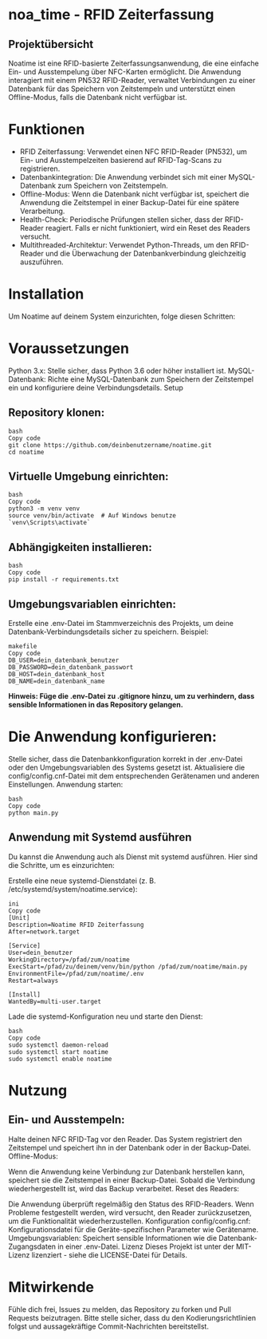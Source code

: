 # noa_time - RFID Zeiterfassung 
## Projektübersicht
Noatime ist eine RFID-basierte Zeiterfassungsanwendung, die eine einfache Ein- und Ausstempelung über NFC-Karten ermöglicht. Die Anwendung interagiert mit einem PN532 RFID-Reader, verwaltet Verbindungen zu einer Datenbank für das Speichern von Zeitstempeln und unterstützt einen Offline-Modus, falls die Datenbank nicht verfügbar ist.

# Funktionen
+ RFID Zeiterfassung: Verwendet einen NFC RFID-Reader (PN532), um Ein- und Ausstempelzeiten basierend auf RFID-Tag-Scans zu registrieren.
+ Datenbankintegration: Die Anwendung verbindet sich mit einer MySQL-Datenbank zum Speichern von Zeitstempeln.
+ Offline-Modus: Wenn die Datenbank nicht verfügbar ist, speichert die Anwendung die Zeitstempel in einer Backup-Datei für eine spätere Verarbeitung.
+ Health-Check: Periodische Prüfungen stellen sicher, dass der RFID-Reader reagiert. Falls er nicht funktioniert, wird ein Reset des Readers versucht.
+ Multithreaded-Architektur: Verwendet Python-Threads, um den RFID-Reader und die Überwachung der Datenbankverbindung gleichzeitig auszuführen.

# Installation
Um Noatime auf deinem System einzurichten, folge diesen Schritten:

# Voraussetzungen
Python 3.x: Stelle sicher, dass Python 3.6 oder höher installiert ist.
MySQL-Datenbank: Richte eine MySQL-Datenbank zum Speichern der Zeitstempel ein und konfiguriere deine Verbindungsdetails.
Setup
## Repository klonen:
```
bash
Copy code
git clone https://github.com/deinbenutzername/noatime.git
cd noatime
```

## Virtuelle Umgebung einrichten:
```
bash
Copy code
python3 -m venv venv
source venv/bin/activate  # Auf Windows benutze `venv\Scripts\activate`
```

## Abhängigkeiten installieren:
```
bash
Copy code
pip install -r requirements.txt
```

## Umgebungsvariablen einrichten:

Erstelle eine .env-Datei im Stammverzeichnis des Projekts, um deine Datenbank-Verbindungsdetails sicher zu speichern. Beispiel:
```
makefile
Copy code
DB_USER=dein_datenbank_benutzer
DB_PASSWORD=dein_datenbank_passwort
DB_HOST=dein_datenbank_host
DB_NAME=dein_datenbank_name
```
**Hinweis: Füge die .env-Datei zu .gitignore hinzu, um zu verhindern, dass sensible Informationen in das Repository gelangen.**

# Die Anwendung konfigurieren:

Stelle sicher, dass die Datenbankkonfiguration korrekt in der .env-Datei oder den Umgebungsvariablen des Systems gesetzt ist.
Aktualisiere die config/config.cnf-Datei mit dem entsprechenden Gerätenamen und anderen Einstellungen.
Anwendung starten:
```
bash
Copy code
python main.py
```

## Anwendung mit Systemd ausführen
Du kannst die Anwendung auch als Dienst mit systemd ausführen. Hier sind die Schritte, um es einzurichten:

Erstelle eine neue systemd-Dienstdatei (z. B. /etc/systemd/system/noatime.service):
```
ini
Copy code
[Unit]
Description=Noatime RFID Zeiterfassung
After=network.target

[Service]
User=dein_benutzer
WorkingDirectory=/pfad/zum/noatime
ExecStart=/pfad/zu/deinem/venv/bin/python /pfad/zum/noatime/main.py
EnvironmentFile=/pfad/zum/noatime/.env
Restart=always

[Install]
WantedBy=multi-user.target
```

Lade die systemd-Konfiguration neu und starte den Dienst:
```
bash
Copy code
sudo systemctl daemon-reload
sudo systemctl start noatime
sudo systemctl enable noatime
```

# Nutzung
## Ein- und Ausstempeln:

Halte deinen NFC RFID-Tag vor den Reader. Das System registriert den Zeitstempel und speichert ihn in der Datenbank oder in der Backup-Datei.
Offline-Modus:

Wenn die Anwendung keine Verbindung zur Datenbank herstellen kann, speichert sie die Zeitstempel in einer Backup-Datei. Sobald die Verbindung wiederhergestellt ist, wird das Backup verarbeitet.
Reset des Readers:

Die Anwendung überprüft regelmäßig den Status des RFID-Readers. Wenn Probleme festgestellt werden, wird versucht, den Reader zurückzusetzen, um die Funktionalität wiederherzustellen.
Konfiguration
config/config.cnf: Konfigurationsdatei für die Geräte-spezifischen Parameter wie Gerätename.
Umgebungsvariablen: Speichert sensible Informationen wie die Datenbank-Zugangsdaten in einer .env-Datei.
Lizenz
Dieses Projekt ist unter der MIT-Lizenz lizenziert - siehe die LICENSE-Datei für Details.

# Mitwirkende
Fühle dich frei, Issues zu melden, das Repository zu forken und Pull Requests beizutragen. Bitte stelle sicher, dass du den Kodierungsrichtlinien folgst und aussagekräftige Commit-Nachrichten bereitstellst.

